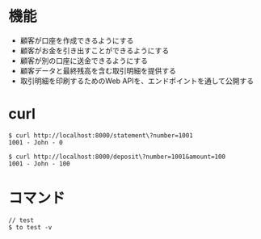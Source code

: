 # 機能
- 顧客が口座を作成できるようにする
- 顧客がお金を引き出すことができるようにする
- 顧客が別の口座に送金できるようにする
- 顧客データと最終残高を含む取引明細を提供する
- 取引明細を印刷するためのWeb APIを、エンドポイントを通して公開する

# curl

```
$ curl http://localhost:8000/statement\?number=1001
1001 - John - 0

$ curl http://localhost:8000/deposit\?number=1001&amount=100
1001 - John - 100

```

# コマンド

```
// test
$ to test -v
```